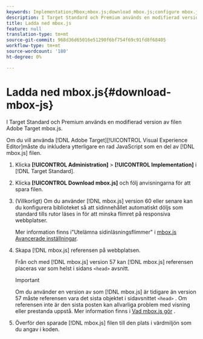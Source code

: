```yaml
---
keywords: Implementation;Mbox;mbox.js;download mbox.js;configure mbox.js
description: I Target Standard och Premium används en modifierad version av filen Adobe Target mbox.js.
title: Ladda ned mbox.js
feature: null
translation-type: tm+mt
source-git-commit: 968d36d65016e51290f6bf754f69c91fd8f68405
workflow-type: tm+mt
source-wordcount: '180'
ht-degree: 0%

---
```



# Ladda ned mbox.js{#download-mbox-js}

I Target Standard och Premium används en modifierad version av filen Adobe Target mbox.js.

Om du vill använda [!DNL Adobe Target][!UICONTROL Visual Experience Editor]måste du inkludera ytterligare en rad JavaScript som en del av [!DNL mbox.js] filen.

1. Klicka **[!UICONTROL Administration]** > **[!UICONTROL Implementation]** i [!DNL Target Standard].
1. Klicka **[!UICONTROL Download mbox.js]** och följ anvisningarna för att spara filen.
1. (Villkorligt) Om du använder [!DNL mbox.js] version 60 eller senare kan du konfigurera biblioteket så att sidinnehållet automatiskt döljs som standard tills rutor läses in för att minska flimret på responsiva webbplatser.

   Mer information finns i&quot;Utelämna sidinläsningsflimmer&quot; i [mbox.js Avancerade inställningar](/help/c-implementing-target/c-implementing-target-for-client-side-web/t-mbox-download/advanced-mboxjs-settings.md#reference_A9C8DAC6DF7743EDBCF1D71F8F20843C).

1. Skapa [!DNL mbox.js] referensen på webbplatsen.

   Från och med [!DNL mbox.js] version 57 kan [!DNL mbox.js] referensen placeras var som helst i sidans `<head>` avsnitt.

   >[!IMPORTANT]
   >
   >Om du använder en version av som [!DNL mbox.js] är tidigare än version 57 måste referensen vara det sista objektet i sidavsnittet `<head>` . Om referensen inte är den sista posten kan allvarliga problem med visning eller prestanda uppstå. Mer information finns i [Vad mbox.js gör](/help/c-implementing-target/c-implementing-target-for-client-side-web/t-mbox-download/mbox-technical.md) .

1. Överför den sparade [!DNL mbox.js] filen till den plats i värdmiljön som du angav i koden.
